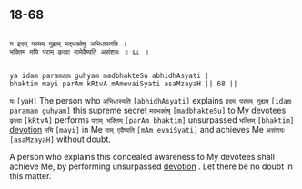 ## 18-68


```shloka-sa

य इदम् परमम् गुह्यम् मद्भक्तेषु अभिधास्यति ।
भक्तिम् मयि पराम् कृत्वा मामेवैष्यति असंशयः ॥ ६८ ॥

```
```shloka-sa-hk

ya idam paramam guhyam madbhakteSu abhidhAsyati |
bhaktim mayi parAm kRtvA mAmevaiSyati asaMzayaH || 68 ||

```
`यः` `[yaH]` The person who `अभिधास्यति` `[abhidhAsyati]` explains `इदम् परमम् गुह्यम्` `[idam paramam guhyam]` this supreme secret `मद्भक्तेषु` `[madbhakteSu]` to My devotees `कृत्वा` `[kRtvA]` performs `पराम् भक्तिम्` `[parAm bhaktim]` unsurpassed `भक्तिम्` `[bhaktim]` [devotion](bhakti_a_defn) `मयि` `[mayi]` in Me `माम् एवैष्यति` `[mAm evaiSyati]` and achieves Me `असंशयः` `[asaMzayaH]` without doubt.



A person who explains this concealed awareness to My devotees shall achieve Me, by performing unsurpassed 
[devotion](bhakti_a_defn)
. Let there be no doubt in this matter.


